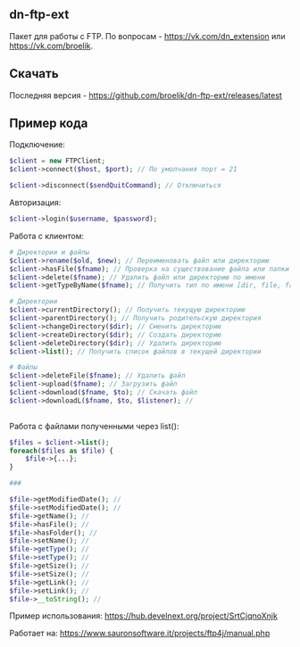 ## dn-ftp-ext
Пакет для работы с FTP.
По вопросам - https://vk.com/dn_extension или https://vk.com/broelik.
## Скачать
Последняя версия - https://github.com/broelik/dn-ftp-ext/releases/latest
## Пример кода
Подключение:
```php
$client = new FTPClient;
$client->connect($host, $port); // По умолчания порт = 21

$client->disconnect($sendQuitCommand); // Отключиться
```
Авторизация:
```php
$client->login($username, $password);
```
Работа с клиентом:
```php
# Директории и файлы
$client->rename($old, $new); // Переименовать файл или директорию
$client->hasFile($fname); // Проверка на существование файла или папки по имени в текущей папке
$client->delete($fname); // Удалить файл или директорию по имени
$client->getTypeByName($fname); // Получить тип по имени [dir, file, false]

# Директории
$client->currentDirectory(); // Получить текущую директорию
$client->parentDirectory(); // Получить родительскую директория
$client->changeDirectory($dir); // Сменить директорию
$client->createDirectory($dir); // Создать директорию
$client->deleteDirectory($dir); // Удалить директорию
$client->list(); // Получить список файлов в текущей директории

# Файлы
$client->deleteFile($fname); // Удалить файл
$client->upload($fname); // Загрузить файл
$client->download($fname, $to); // Скачать файл
$client->downloadL($fname, $to, $listener); //
 
```

Работа с файлами полученными через list():
```php
$files = $client->list();
foreach($files as $file) {
    $file->{...};
}

###

$file->getModifiedDate(); //
$file->setModifiedDate(); //
$file->getName(); //
$file->hasFile(); //
$file->hasFolder(); //
$file->setName(); //
$file->getType(); //
$file->setType(); //
$file->getSize(); //
$file->setSize(); //
$file->getLink(); //
$file->setLink(); //
$file->__toString(); //

```

Пример использования:
https://hub.develnext.org/project/SrtCjqnoXnjk

Работает на:
https://www.sauronsoftware.it/projects/ftp4j/manual.php
